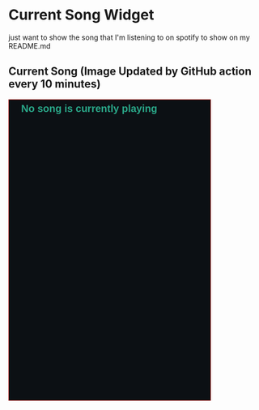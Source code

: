 # Current Song Widget
just want to show the song that I'm listening to on spotify to show on my README.md

## Current Song (Image Updated by GitHub action every 10 minutes)
![](songs-pictures/image628.png)

